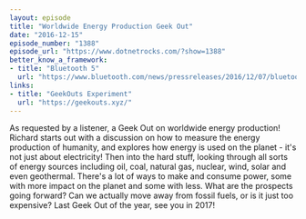 ```yaml
---
layout: episode
title: "Worldwide Energy Production Geek Out"
date: "2016-12-15"
episode_number: "1388"
episode_url: "https://www.dotnetrocks.com/?show=1388"
better_know_a_framework:
- title: "Bluetooth 5"
  url: "https://www.bluetooth.com/news/pressreleases/2016/12/07/bluetooth-5-now-available"
links:
- title: "GeekOuts Experiment"
  url: "https://geekouts.xyz/"
---
```


As requested by a listener, a Geek Out on worldwide energy production! Richard starts out with a discussion on how to measure the energy production of humanity, and explores how energy is used on the planet - it's not just about electricity! Then into the hard stuff, looking through all sorts of energy sources including oil, coal, natural gas, nuclear, wind, solar and even geothermal. There's a lot of ways to make and consume power, some with more impact on the planet and some with less. What are the prospects going forward? Can we actually move away from fossil fuels, or is it just too expensive? Last Geek Out of the year, see you in 2017!
